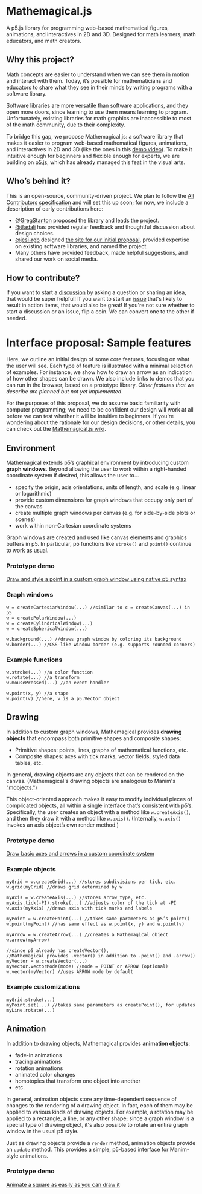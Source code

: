 # Mathemagical.js
A p5.js library for programming web-based mathematical figures, animations, and interactives in 2D and 3D. Designed for math learners, math educators, and math creators.

## Why this project?
Math concepts are easier to understand when we can see them in motion and interact with them. Today, it’s possible for mathematicians and educators to share what they see in their minds by writing programs with a software library.

Software libraries are more versatile than software applications, and they open more doors, since learning to use them means learning to program. Unfortunately, existing libraries for math graphics are inaccessible to most of the math community, due to their complexity.

To bridge this gap, we propose Mathemagical.js: a software library that makes it easier to program web-based mathematical figures, animations, and interactives in 2D and 3D (like the ones in this [demo video](https://youtu.be/Br40z-lpC3o)). To make it intuitive enough for beginners and flexible enough for experts, we are building on [p5.js](https://github.com/processing/p5.js/tree/main), which has already managed this feat in the visual arts.

## Who’s behind it?
This is an open-source, community-driven project. We plan to follow the [All Contributors specification](https://allcontributors.org/) and will set this up soon; for now, we include a description of early contributions here: 

* [@GregStanton](https://github.com/GregStanton) proposed the library and leads the project.
* [@tfadali](https://github.com/tfadali) has provided regular feedback and thoughtful discussion about design choices.
* [@jesi-rgb](https://github.com/jesi-rgb) designed [the site for our initial proposal](https://fellowship-proposal.vercel.app/en), provided expertise on existing software libraries, and named the project.
* Many others have provided feedback, made helpful suggestions, and shared our work on social media.

## How to contribute?
If you want to start a [discussion](https://github.com/Mathemagical-Community/Mathemagical.js/discussions) by asking a question or sharing an idea, that would be super helpful! If you want to start an [issue](https://github.com/Mathemagical-Community/Mathemagical.js/issues) that's likely to result in action items, that would also be great! If you're not sure whether to start a discussion or an issue, flip a coin. We can convert one to the other if needed.

# Interface proposal: Sample features
Here, we outline an initial design of some core features, focusing on what the user will see. Each type of feature is illustrated with a minimal selection of examples. For instance, we show how to draw an arrow as an indication of how other shapes can be drawn. We also include links to demos that you can run in the browser, based on a prototype library. _Other features that we describe are planned but not yet implemented_.

For the purposes of this proposal, we do assume basic familiarity with computer programming; we need to be confident our design will work at all before we can test whether it will be intuitive to beginners. If you're wondering about the rationale for our design decisions, or other details, you can check out the [Mathemagical.js wiki](https://github.com/Mathemagical-Community/Mathemagical.js/wiki/Mathemagical.js-wiki).

## Environment
Mathemagical extends p5’s graphical environment by introducing custom **graph windows**. Beyond allowing the user to work within a right-handed coordinate system if desired, this allows the user to…

* specify the origin, axis orientations, units of length, and scale (e.g. linear or logarithmic) 
* provide custom dimensions for graph windows that occupy only part of the canvas
* create multiple graph windows per canvas (e.g. for side-by-side plots or scenes)
* work within non-Cartesian coordinate systems

Graph windows are created and used like canvas elements and graphics buffers in p5. In particular, p5 functions like `stroke()` and `point()` continue to work as usual.

### Prototype demo
[Draw and style a point in a custom graph window using native p5 syntax](https://editor.p5js.org/highermathnotes/sketches/R2Ky3wFhl )

### Graph windows
```
w = createCartesianWindow(...) //similar to c = createCanvas(...) in p5
w = createPolarWindow(...)
w = createCylindricalWindow(...)
w = createSphericalWindow(...)

w.background(...) //draws graph window by coloring its background
w.border(...) //CSS-like window border (e.g. supports rounded corners)
```

### Example functions
```
w.stroke(...) //a color function
w.rotate(...) //a transform
w.mousePressed(...) //an event handler

w.point(x, y) //a shape
w.point(v) //here, v is a p5.Vector object
```

## Drawing
In addition to custom graph windows, Mathemagical provides **drawing objects** that encompass both primitive shapes and composite shapes:

* Primitive shapes: points, lines, graphs of mathematical functions, etc.
* Composite shapes: axes with tick marks, vector fields, styled data tables, etc.

In general, drawing objects are any objects that can be rendered on the canvas. (Mathemagical's drawing objects are analogous to Manim's ["mobjects."](https://docs.manim.community/en/stable/tutorials/building_blocks.html#mobjects))

This object-oriented approach makes it easy to modify individual pieces of complicated objects, all within a single interface that’s consistent with p5’s. Specifically, the user creates an object with a method like `w.createAxis()`, and then they draw it with a method like `w.axis()`. (Internally, `w.axis()` invokes an axis object’s own render method.)

### Prototype demo
[Draw basic axes and arrows in a custom coordinate system](https://editor.p5js.org/highermathnotes/sketches/vtp-XYsHy)

### Example objects
```
myGrid = w.createGrid(...) //stores subdivisions per tick, etc.
w.grid(myGrid) //draws grid determined by w

myAxis = w.createAxis(...) //stores arrow type, etc.
myAxis.tick(-PI).stroke(...) //adjusts color of the tick at -PI
w.axis(myAxis) //draws axis with tick marks and labels

myPoint = w.createPoint(...) //takes same parameters as p5’s point()
w.point(myPoint) //has same effect as w.point(x, y) and w.point(v)

myArrow = w.createArrow(...) //creates a Mathemagical object
w.arrow(myArrow)

//since p5 already has createVector(),
//Mathemagical provides .vector() in addition to .point() and .arrow()
myVector = w.createVector(...)
myVector.vectorMode(mode) //mode = POINT or ARROW (optional)
w.vector(myVector) //uses ARROW mode by default
```

### Example customizations
```
myGrid.stroke(...)
myPoint.set(...) //takes same parameters as createPoint(), for updates
myLine.rotate(...)
```

## Animation
In addition to drawing objects, Mathemagical provides **animation objects**:

* fade-in animations
* tracing animations
* rotation animations
* animated color changes 
* homotopies that transform one object into another
* etc.

In general, animation objects store any time-dependent sequence of changes to the rendering of a drawing object. In fact, each of them may be applied to various kinds of drawing objects. For example, a rotation may be applied to a rectangle, a line, or any other shape; since a graph window is a special type of drawing object, it's also possible to rotate an entire graph window in the usual p5 style.

Just as drawing objects provide a `render` method, animation objects provide an `update` method. This provides a simple, p5-based interface for Manim-style animations.

### Prototype demo
[Animate a square as easily as you can draw it](https://editor.p5js.org/highermathnotes/sketches/kzMBS4uF0)
